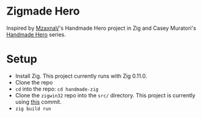 # Zigmade Hero

Inspired by [MzaxnaV](https://github.com/MzaxnaV)'s Handmade Hero project in Zig and Casey Muratori's [Handmade Hero](https://www.youtube.com/watch?v=Ee3EtYb8d1o) series.

# Setup

* Install Zig. This project currently runs with Zig 0.11.0.
* Clone the repo
* `cd` into the repo: `cd handmade-zig`
* Clone the `zigwin32` repo into the `src/` directory.
This project is currently using [this](https://github.com/marlersoft/zigwin32/tree/aec51b5b77764bd474a3a8e074d011492eb7e5ed) commit.
* `zig build run`
